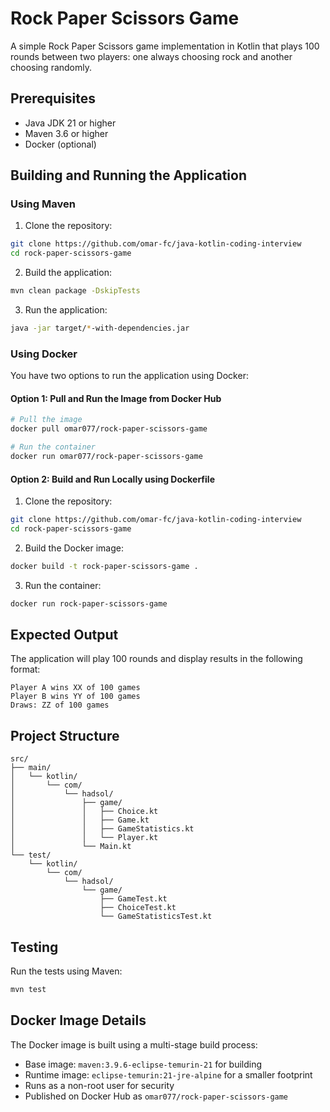 # Rock Paper Scissors Game

A simple Rock Paper Scissors game implementation in Kotlin that plays 100 rounds between two players: one always choosing rock and another choosing randomly.

## Prerequisites

- Java JDK 21 or higher
- Maven 3.6 or higher
- Docker (optional)

## Building and Running the Application

### Using Maven

1. Clone the repository:
```bash
git clone https://github.com/omar-fc/java-kotlin-coding-interview
cd rock-paper-scissors-game
```
2. Build the application:
```bash
mvn clean package -DskipTests
```

3. Run the application:
```bash
java -jar target/*-with-dependencies.jar
```

### Using Docker

You have two options to run the application using Docker:

#### Option 1: Pull and Run the Image from Docker Hub

```bash
# Pull the image
docker pull omar077/rock-paper-scissors-game

# Run the container
docker run omar077/rock-paper-scissors-game
```

#### Option 2: Build and Run Locally using Dockerfile

1. Clone the repository:
```bash
git clone https://github.com/omar-fc/java-kotlin-coding-interview
cd rock-paper-scissors-game
```

2. Build the Docker image:
```bash
docker build -t rock-paper-scissors-game .
```

3. Run the container:
```bash
docker run rock-paper-scissors-game
```

## Expected Output

The application will play 100 rounds and display results in the following format:
```
Player A wins XX of 100 games
Player B wins YY of 100 games
Draws: ZZ of 100 games
```

## Project Structure

```
src/
├── main/
│   └── kotlin/
│       └── com/
│           └── hadsol/
│               ├── game/
│               │   ├── Choice.kt
│               │   ├── Game.kt
│               │   ├── GameStatistics.kt
│               │   └── Player.kt
│               └── Main.kt
└── test/
    └── kotlin/
        └── com/
            └── hadsol/
                └── game/
                    ├── GameTest.kt
                    ├── ChoiceTest.kt
                    └── GameStatisticsTest.kt
```

## Testing

Run the tests using Maven:
```bash
mvn test
```

## Docker Image Details

The Docker image is built using a multi-stage build process:
- Base image: `maven:3.9.6-eclipse-temurin-21` for building
- Runtime image: `eclipse-temurin:21-jre-alpine` for a smaller footprint
- Runs as a non-root user for security
- Published on Docker Hub as `omar077/rock-paper-scissors-game`
